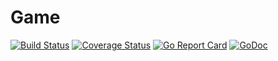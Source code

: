 # Game

[![Build Status](https://travis-ci.org/briscola-as-a-service/game.svg?branch=master)](https://travis-ci.org/briscola-as-a-service/game)
[![Coverage Status](https://coveralls.io/repos/github/briscola-as-a-service/game/badge.svg?branch=master)](https://coveralls.io/github/briscola-as-a-service/game?branch=master)
[![Go Report Card](https://goreportcard.com/badge/github.com/briscola-as-a-service/game)](https://goreportcard.com/report/github.com/briscola-as-a-service/game)
[![GoDoc](https://godoc.org/github.com/briscola-as-a-service/game?status.svg)](https://godoc.org/github.com/briscola-as-a-service/game)
